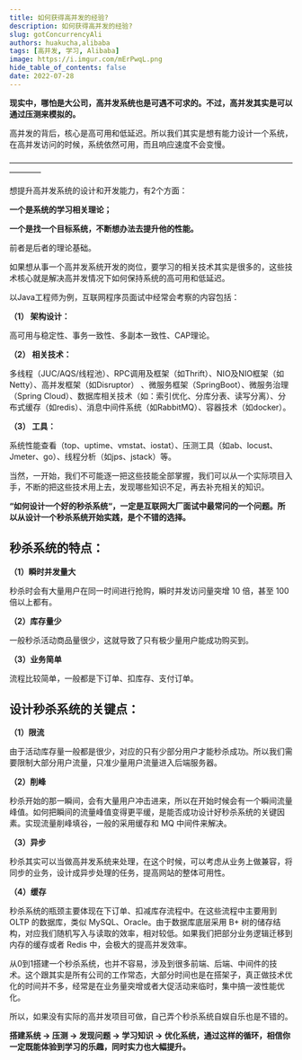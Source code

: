 ```yaml
---
title: 如何获得高并发的经验?
description: 如何获得高并发的经验?
slug: gotConcurrencyAli
authors: huakucha,alibaba
tags: [高并发, 学习, Alibaba]
image: https://i.imgur.com/mErPwqL.png
hide_table_of_contents: false
date: 2022-07-28
---
```

**现实中，哪怕是大公司，高并发系统也是可遇不可求的。不过，高并发其实是可以通过压测来模拟的。**

高并发的背后，核心是高可用和低延迟。所以我们其实是想有能力设计一个系统，在高并发访问的时候，系统依然可用，而且响应速度不会变慢。


————————————————————————————————————————  

想提升高并发系统的设计和开发能力，有2个方面：

**一个是系统的学习相关理论；**

**一个是找一个目标系统，不断想办法去提升他的性能。**

前者是后者的理论基础。

如果想从事一个高并发系统开发的岗位，要学习的相关技术其实是很多的，这些技术核心就是解决高并发情况下如何保持系统的高可用和低延迟。

以Java工程师为例，互联网程序员面试中经常会考察的内容包括：

**（1） 架构设计：**

高可用与稳定性、事务一致性、多副本一致性、CAP理论。

**（2） 相关技术：**

多线程（JUC/AQS/线程池）、RPC调用及框架（如Thrift）、NIO及NIO框架（如Netty）、高并发框架（如Disruptor） 、微服务框架（SpringBoot）、微服务治理（Spring Cloud）、数据库相关技术（如：索引优化、分库分表、读写分离）、分布式缓存（如redis）、消息中间件系统（如RabbitMQ）、容器技术（如docker）。

**（3） 工具：**

系统性能查看（top、uptime、vmstat、iostat）、压测工具（如ab、locust、Jmeter、go）、线程分析（如jps、jstack）等。

当然，一开始，我们不可能逐一把这些技能全部掌握，我们可以从一个实际项目入手，不断的把这些技术用上去，发现哪些知识不足，再去补充相关的知识。

**“如何设计一个好的秒杀系统“，一定是互联网大厂面试中最常问的一个问题。所以从设计一个秒杀系统开始实践，是个不错的选择。**

秒杀系统的特点：
--------

**（1）瞬时并发量大**

秒杀时会有大量用户在同一时间进行抢购，瞬时并发访问量突增 10 倍，甚至 100 倍以上都有。

**（2）库存量少**

一般秒杀活动商品量很少，这就导致了只有极少量用户能成功购买到。

**（3）业务简单**

流程比较简单，一般都是下订单、扣库存、支付订单。

设计秒杀系统的关键点：
-----------

**（1）限流**

由于活动库存量一般都是很少，对应的只有少部分用户才能秒杀成功。所以我们需要限制大部分用户流量，只准少量用户流量进入后端服务器。

**（2）削峰**

秒杀开始的那一瞬间，会有大量用户冲击进来，所以在开始时候会有一个瞬间流量峰值。如何把瞬间的流量峰值变得更平缓，是能否成功设计好秒杀系统的关键因素。实现流量削峰填谷，一般的采用缓存和 MQ 中间件来解决。

**（3）异步**

秒杀其实可以当做高并发系统来处理，在这个时候，可以考虑从业务上做兼容，将同步的业务，设计成异步处理的任务，提高网站的整体可用性。

**（4）缓存**

秒杀系统的瓶颈主要体现在下订单、扣减库存流程中。在这些流程中主要用到 OLTP 的数据库，类似 MySQL、Oracle。由于数据库底层采用 B+ 树的储存结构，对应我们随机写入与读取的效率，相对较低。如果我们把部分业务逻辑迁移到内存的缓存或者 Redis 中，会极大的提高并发效率。

从0到1搭建一个秒杀系统，也并不容易，涉及到很多前端、后端、中间件的技术。这个跟其实是所有公司的工作常态，大部分时间也是在搭架子，真正做技术优化的时间并不多，经常是在业务量突增或者大促活动来临时，集中搞一波性能优化。

所以，如果没有实际的高并发项目可做，自己弄个秒杀系统自娱自乐也是不错的。

**搭建系统 -> 压测 -> 发现问题 -> 学习知识 -> 优化系统，通过这样的循环，相信你一定既能体验到学习的乐趣，同时实力也大幅提升。**
